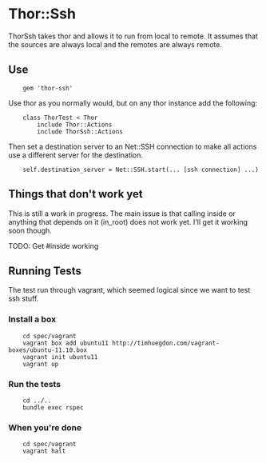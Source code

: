 # Thor::Ssh

ThorSsh takes thor and allows it to run from local to remote.
It assumes that the sources are always local and the remotes
are always remote.

## Use
		gem 'thor-ssh'

Use thor as you normally would, but on any thor instance add the following:

		class ThorTest < Thor
			include Thor::Actions
			include ThorSsh::Actions

Then set a destination server to an Net::SSH connection to make all actions use a different server for the destination.

		self.destination_server = Net::SSH.start(... [ssh connection] ...)

## Things that don't work yet

This is still a work in progress.  The main issue is that calling inside or anything that depends on it (in_root) does not work yet.  I'll get it working soon though.

TODO: Get #inside working

## Running Tests
The test run through vagrant, which seemed logical since we want to test ssh stuff.

### Install a box
		cd spec/vagrant
		vagrant box add ubuntu11 http://timhuegdon.com/vagrant-boxes/ubuntu-11.10.box
		vagrant init ubuntu11
		vagrant up

### Run the tests
		cd ../..
		bundle exec rspec
		
### When you're done
		cd spec/vagrant
		vagrant halt